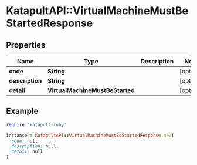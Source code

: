 # KatapultAPI::VirtualMachineMustBeStartedResponse

## Properties

| Name | Type | Description | Notes |
| ---- | ---- | ----------- | ----- |
| **code** | **String** |  | [optional] |
| **description** | **String** |  | [optional] |
| **detail** | [**VirtualMachineMustBeStarted**](VirtualMachineMustBeStarted.md) |  | [optional] |

## Example

```ruby
require 'katapult-ruby'

instance = KatapultAPI::VirtualMachineMustBeStartedResponse.new(
  code: null,
  description: null,
  detail: null
)
```


